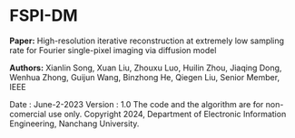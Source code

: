 # FSPI-DM
**Paper:** High-resolution iterative reconstruction at extremely low sampling rate for Fourier single-pixel imaging via diffusion model

**Authors:** Xianlin Song, Xuan Liu,  Zhouxu Luo, Huilin Zhou, Jiaqing Dong, Wenhua Zhong, Guijun Wang, Binzhong He, Qiegen Liu, Senior Member, IEEE

Date : June-2-2023
Version : 1.0
The code and the algorithm are for non-comercial use only.
Copyright 2024, Department of Electronic Information Engineering, Nanchang University.
